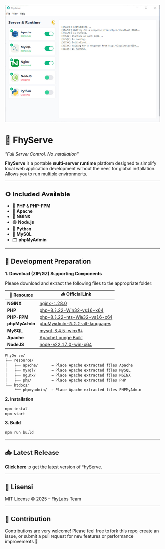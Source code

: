 <img src="./templates/images/ss.jpg"/>

# 🚀 FhyServe

*"Full Server Control, No Installation"*

**FhyServe** is a portable **multi-server runtime** platform designed to simplify local web application development without the need for global installation. Allows you to run multiple environments.

---

## ⚙️ Included Available

- 🐘 **PHP & PHP-FPM** 
- 🧰 **Apache**
- 🚀 **NGINX**
- 🟢 **Node.js**
- 🐍 **Python**
- 🐬 **MySQL**
- 🗂 **phpMyAdmin**

---

## 🧰 Development Preparation

**1. Download (ZIP/GZ) Supporting Components**

Please download and extract the following files to the appropriate folder:

| 🔗 Resource     | 📥 Official Link |
|----------------|------------------|
| **NGINX**      | [nginx-1.28.0](https://nginx.org/en/download.html/) |
| **PHP**        | [php-8.3.22-Win32-vs16-x64](https://windows.php.net/downloads/releases/) |
| **PHP-FPM**     |[php-8.3.22-nts-Win32-vs16-x64](https://windows.php.net/download/) |
| **phpMyAdmin** | [phpMyAdmin-5.2.2-all-languages](https://www.phpmyadmin.net/downloads/) |
| **MySQL**      | [mysql-8.4.5-winx64](https://dev.mysql.com/downloads/mysql/) |
| **Apache**     | [Apache Lounge Build](https://www.apachelounge.com/download/) |
| **NodeJS**     | [node-v22.17.0-win-x64](https://nodejs.org/en/download) |

```
FhyServe/
├── resource/
│   ├── apache/      ← Place Apache extracted files Apache
│   ├── mysql/       ← Place Apache extracted files MySQL
│   ├── nginx/       ← Place Apache extracted files NGINX
│   ├── php/         ← Place Apache extracted files PHP
└── htdocs/
    └── phpmyadmin/  ← Place Apache extracted files PHPMyAdmin
```

**2. Installation**

```
npm install
npm start
```

**3. Build**

```
npm run build
```

---

## 📥 Latest Release

[**Click here**](https://github.com/fitri-hy/FhyServe/releases/latest) to get the latest version of FhyServe.

---

## 📜 Lisensi

MIT License © 2025 – FhyLabs Team

---

## 🤝 Contribution

Contributions are very welcome!
Please feel free to fork this repo, create an issue, or submit a pull request for new features or performance improvements 🚀